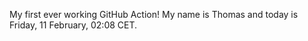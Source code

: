My first ever working GitHub Action!
My name is Thomas and today is Friday, 11 February, 02:08 CET. 
